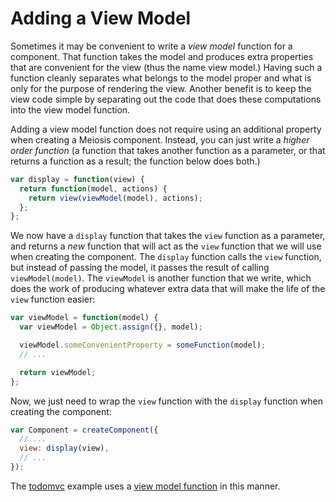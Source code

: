 # Adding a View Model

Sometimes it may be convenient to write a *view model* function for a component. That function takes the model and produces extra properties that are convenient for the view (thus the name view model.) Having such a function cleanly separates what belongs to the model proper and what is only for the purpose of rendering the view. Another benefit is to keep the view code simple by separating out the code that does these computations into the view model function.

Adding a view model function does not require using an additional property when creating a Meiosis component. Instead, you can just write a *higher order function* (a function that takes another function as a parameter, or that returns a function as a result; the function below does both.)

```javascript
var display = function(view) {
  return function(model, actions) {
    return view(viewModel(model), actions);
  };
};
```

We now have a `display` function that takes the `view` function as a parameter, and returns a *new* function that will act as the `view` function that we will use when creating the component. The `display` function calls the `view` function, but instead of passing the model, it passes the result of calling `viewModel(model)`. The `viewModel` is another function that we write, which does the work of producing whatever extra data that will make the life of the `view` function easier:

```javascript
var viewModel = function(model) {
  var viewModel = Object.assign({}, model);

  viewModel.someConvenientProperty = someFunction(model);
  // ...

  return viewModel;
};
```

Now, we just need to wrap the `view` function with the `display` function when creating the component:

```javascript
var Component = createComponent({
  // ...
  view: display(view),
  // ...
});
```

The [todomvc](https://github.com/foxdonut/meiosis-examples/tree/master/examples/todomvc) example uses a [view model function](https://github.com/foxdonut/meiosis-examples/blob/master/examples/todomvc/common/display.js) in this manner.
